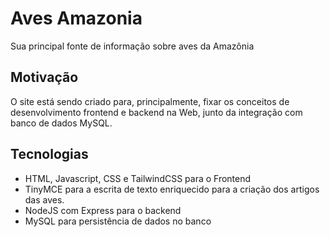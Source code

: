 # Aves Amazonia
Sua principal fonte de informação sobre aves da Amazônia

## Motivação
O site está sendo criado para, principalmente, fixar os conceitos de desenvolvimento frontend e backend na Web, junto da integração com banco de dados MySQL.

## Tecnologias
- HTML, Javascript, CSS e TailwindCSS para o Frontend
- TinyMCE para a escrita de texto enriquecido para a criação dos artigos das aves.
- NodeJS com Express para o backend
- MySQL para persistência de dados no banco
